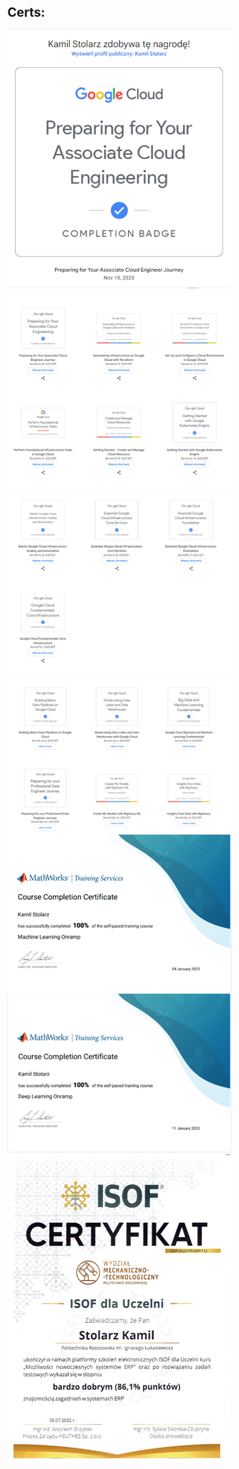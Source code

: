 # Certs:

<p align="center">

<img src="ACE.png" alt="ACE"/>
<img src="GCP_1.png" alt="GCP_1"/>
<img src="GCP_2.png" alt="GCP_2"/>
<img src="GCP_3.png" alt="GCP_3"/>
<img src="MatLab_1.png" alt="MatLab_1"/>
<img src="MatLab_2.png" alt="MatLab_2"/>
<img src="ISOF.jpg" alt="ISOF"/>

</p>

